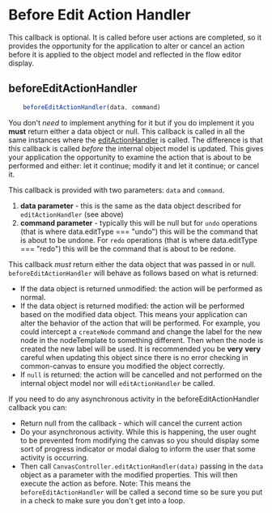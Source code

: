 # Before Edit Action Handler

This callback is optional. It is called before user actions are completed, so it provides the opportunity for the application to alter or cancel an action before it is applied to the object model and reflected in the flow editor display.

## beforeEditActionHandler
```js
    beforeEditActionHandler(data, command)
```
You don't *need* to implement anything for it but if you do implement it you **must** return either a data object or null. This callback is called in all the same instances where the [editActionHandler](03.03.03-edit-action-handler.md) is called. The difference is that this callback is called *before* the internal object model is updated. This gives your application the opportunity to examine the action that is about to be performed and either: let it continue; modify it and let it continue; or cancel it.

 This callback is provided with two parameters: `data` and `command`.

1. **data parameter** - this is the same as the data object described for `editActionHandler` (see above)
2. **command parameter** - typically this will be null but for `undo` operations (that is where data.editType === "undo") this will be the command that is about to be undone. For `redo` operations (that is where data.editType === "redo") this will be the command that is about to be redone.

This callback *must* return either the data object that was passed in or null. `beforeEditActionHandler` will behave as follows based on what is returned:

* If the data object is returned unmodified: the action will be performed as normal.
* If the data object is returned modified: the action will be performed based on the modified data object. This means your application can alter the behavior of the action that will be performed. For example, you could intercept a `createNode` command and change the label for the new node in the nodeTemplate to something different. Then when the node is created the new label will be used. It is recommended you be **very** **very** careful when updating this object since there is no error checking in common-canvas to ensure you modified the object correctly.
* If `null` is returned: the action will be cancelled and not performed on the internal object model nor will `editActionHandler` be called.

If you need to do any asynchronous activity in the beforeEditActionHandler callback you can:

* Return null from the callback - which will cancel the current action
* Do your asynchronous activity. While this is happening, the user ought to be prevented from modifying the canvas so you should display some sort of progress indicator or modal dialog to inform the user that some activity is occurring.
* Then call `CanvasController.editActionHandler(data)` passing in the `data` object as a parameter with the modified properties. This will then execute the action as before. Note: This means the `beforeEditActionHandler` will be called a second time so be sure you put in a check to make sure you don't get into a loop.
